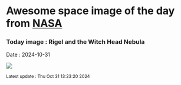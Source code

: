 
# Awesome space image of the day from [NASA](https://api.nasa.gov/)

### Today image : Rigel and the Witch Head Nebula
Date : 2024-10-31

![](https://apod.nasa.gov/apod/image/2410/Strega_apod_1024r.jpg)

<small>Latest update : Thu Oct 31 13:23:20 2024</small>
        